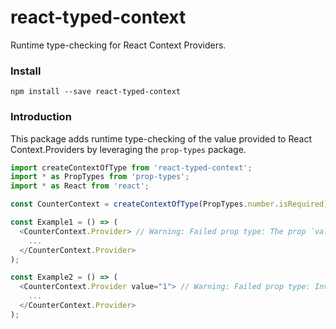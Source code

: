 # react-typed-context

Runtime type-checking for React Context Providers.

### Install

```
npm install --save react-typed-context
```

### Introduction

This package adds runtime type-checking of the value provided to React Context.Providers by leveraging the `prop-types` package.

```js
import createContextOfType from 'react-typed-context';
import * as PropTypes from 'prop-types';
import * as React from 'react';

const CounterContext = createContextOfType(PropTypes.number.isRequired);

const Example1 = () => (
  <CounterContext.Provider> // Warning: Failed prop type: The prop `value` is marked as required in `PropTyped(Provider)`, but its value is `undefined`.
    ...
  </CounterContext.Provider>
);

const Example2 = () => (
  <CounterContext.Provider value="1"> // Warning: Failed prop type: Invalid prop `value` of type `string` supplied to `PropTyped(Provider)`, expected `number`.
    ...
  </CounterContext.Provider>
);
```

